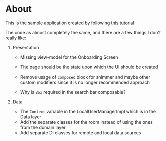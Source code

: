 # About

This is the sample application created by following [this tutorial](https://www.youtube.com/watch?v=9AekfR-EI-U&list=PLzZEuVaFb9Exi-pc8qtHBrrLg8bUn-TP6&index=1&pp=iAQB)

The code as almost completely the same, and there are a few things I don't really like:
1. Presentation
   - Missing view-model for the Onboarding Screen
   - The page should be the state upon which the UI should be created
   - Remove usage of `composed` block for shimmer and maybe other custom modifiers since it is no longer recommended approach
   
   - Why is `Box` required in the search bar composable?

2. Data
   - The `Context` variable in the LocalUserManagerImpl which is in the Data layer
   - Add the separate classes for the room instead of using the ones from the domain layer
   - Add separate DI classes for remote and local data sources 